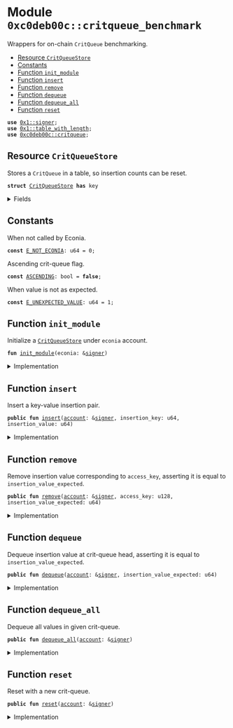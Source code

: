 
<a name="0xc0deb00c_critqueue_benchmark"></a>

# Module `0xc0deb00c::critqueue_benchmark`

Wrappers for on-chain <code>CritQueue</code> benchmarking.


-  [Resource `CritQueueStore`](#0xc0deb00c_critqueue_benchmark_CritQueueStore)
-  [Constants](#@Constants_0)
-  [Function `init_module`](#0xc0deb00c_critqueue_benchmark_init_module)
-  [Function `insert`](#0xc0deb00c_critqueue_benchmark_insert)
-  [Function `remove`](#0xc0deb00c_critqueue_benchmark_remove)
-  [Function `dequeue`](#0xc0deb00c_critqueue_benchmark_dequeue)
-  [Function `dequeue_all`](#0xc0deb00c_critqueue_benchmark_dequeue_all)
-  [Function `reset`](#0xc0deb00c_critqueue_benchmark_reset)


<pre><code><b>use</b> <a href="">0x1::signer</a>;
<b>use</b> <a href="">0x1::table_with_length</a>;
<b>use</b> <a href="critqueue.md#0xc0deb00c_critqueue">0xc0deb00c::critqueue</a>;
</code></pre>



<a name="0xc0deb00c_critqueue_benchmark_CritQueueStore"></a>

## Resource `CritQueueStore`

Stores a <code>CritQueue</code> in a table, so insertion counts can be
reset.


<pre><code><b>struct</b> <a href="critqueue_benchmark.md#0xc0deb00c_critqueue_benchmark_CritQueueStore">CritQueueStore</a> <b>has</b> key
</code></pre>



<details>
<summary>Fields</summary>


<dl>
<dt>
<code>map: <a href="_TableWithLength">table_with_length::TableWithLength</a>&lt;u64, <a href="critqueue.md#0xc0deb00c_critqueue_CritQueue">critqueue::CritQueue</a>&lt;u64&gt;&gt;</code>
</dt>
<dd>

</dd>
</dl>


</details>

<a name="@Constants_0"></a>

## Constants


<a name="0xc0deb00c_critqueue_benchmark_E_NOT_ECONIA"></a>

When not called by Econia.


<pre><code><b>const</b> <a href="critqueue_benchmark.md#0xc0deb00c_critqueue_benchmark_E_NOT_ECONIA">E_NOT_ECONIA</a>: u64 = 0;
</code></pre>



<a name="0xc0deb00c_critqueue_benchmark_ASCENDING"></a>

Ascending crit-queue flag.


<pre><code><b>const</b> <a href="critqueue_benchmark.md#0xc0deb00c_critqueue_benchmark_ASCENDING">ASCENDING</a>: bool = <b>false</b>;
</code></pre>



<a name="0xc0deb00c_critqueue_benchmark_E_UNEXPECTED_VALUE"></a>

When value is not as expected.


<pre><code><b>const</b> <a href="critqueue_benchmark.md#0xc0deb00c_critqueue_benchmark_E_UNEXPECTED_VALUE">E_UNEXPECTED_VALUE</a>: u64 = 1;
</code></pre>



<a name="0xc0deb00c_critqueue_benchmark_init_module"></a>

## Function `init_module`

Initialize a <code><a href="critqueue_benchmark.md#0xc0deb00c_critqueue_benchmark_CritQueueStore">CritQueueStore</a></code> under <code>econia</code> account.


<pre><code><b>fun</b> <a href="critqueue_benchmark.md#0xc0deb00c_critqueue_benchmark_init_module">init_module</a>(econia: &<a href="">signer</a>)
</code></pre>



<details>
<summary>Implementation</summary>


<pre><code><b>fun</b> <a href="critqueue_benchmark.md#0xc0deb00c_critqueue_benchmark_init_module">init_module</a>(
    econia: &<a href="">signer</a>
) {
    <b>let</b> <a href="critqueue.md#0xc0deb00c_critqueue">critqueue</a> = <a href="critqueue.md#0xc0deb00c_critqueue_new">critqueue::new</a>(<a href="critqueue_benchmark.md#0xc0deb00c_critqueue_benchmark_ASCENDING">ASCENDING</a>); // Get crit-queue.
    <b>let</b> map = <a href="_new">table_with_length::new</a>();  // Get store map.
    // Add crit-queue <b>to</b> map.
    <a href="_add">table_with_length::add</a>(&<b>mut</b> map, 1, <a href="critqueue.md#0xc0deb00c_critqueue">critqueue</a>);
    // Get crit-queue store.
    <b>let</b> critqueue_store = <a href="critqueue_benchmark.md#0xc0deb00c_critqueue_benchmark_CritQueueStore">CritQueueStore</a>{map};
    // Move crit-queue store <b>to</b> Econia <a href="">account</a>.
    <b>move_to</b>&lt;<a href="critqueue_benchmark.md#0xc0deb00c_critqueue_benchmark_CritQueueStore">CritQueueStore</a>&gt;(econia, critqueue_store);
}
</code></pre>



</details>

<a name="0xc0deb00c_critqueue_benchmark_insert"></a>

## Function `insert`

Insert a key-value insertion pair.


<pre><code><b>public</b> <b>fun</b> <a href="critqueue_benchmark.md#0xc0deb00c_critqueue_benchmark_insert">insert</a>(<a href="">account</a>: &<a href="">signer</a>, insertion_key: u64, insertion_value: u64)
</code></pre>



<details>
<summary>Implementation</summary>


<pre><code><b>public</b> entry <b>fun</b> <a href="critqueue_benchmark.md#0xc0deb00c_critqueue_benchmark_insert">insert</a>(
    <a href="">account</a>: &<a href="">signer</a>,
    insertion_key: u64,
    insertion_value: u64
) <b>acquires</b> <a href="critqueue_benchmark.md#0xc0deb00c_critqueue_benchmark_CritQueueStore">CritQueueStore</a> {
    // Assert caller is Econia.
    <b>assert</b>!(address_of(<a href="">account</a>) == @econia, <a href="critqueue_benchmark.md#0xc0deb00c_critqueue_benchmark_E_NOT_ECONIA">E_NOT_ECONIA</a>);
    // Mutably borrow crit-queue store map.
    <b>let</b> critqueue_store_map_ref_mut =
        &<b>mut</b> <b>borrow_global_mut</b>&lt;<a href="critqueue_benchmark.md#0xc0deb00c_critqueue_benchmark_CritQueueStore">CritQueueStore</a>&gt;(@econia).map;
    <b>let</b> reset_count = <a href="_length">table_with_length::length</a>(
        critqueue_store_map_ref_mut); // Get reset count.
    // Mutably borrow crit-queue.
    <b>let</b> critqueue_ref_mut = <a href="_borrow_mut">table_with_length::borrow_mut</a>(
        critqueue_store_map_ref_mut, reset_count);
    // Insert key-value insertion pair.
    <a href="critqueue.md#0xc0deb00c_critqueue_insert">critqueue::insert</a>(critqueue_ref_mut, insertion_key, insertion_value);
}
</code></pre>



</details>

<a name="0xc0deb00c_critqueue_benchmark_remove"></a>

## Function `remove`

Remove insertion value corresponding to <code>access_key</code>,
asserting it is equal to <code>insertion_value_expected</code>.


<pre><code><b>public</b> <b>fun</b> <a href="critqueue_benchmark.md#0xc0deb00c_critqueue_benchmark_remove">remove</a>(<a href="">account</a>: &<a href="">signer</a>, access_key: u128, insertion_value_expected: u64)
</code></pre>



<details>
<summary>Implementation</summary>


<pre><code><b>public</b> entry <b>fun</b> <a href="critqueue_benchmark.md#0xc0deb00c_critqueue_benchmark_remove">remove</a>(
    <a href="">account</a>: &<a href="">signer</a>,
    access_key: u128,
    insertion_value_expected: u64
) <b>acquires</b> <a href="critqueue_benchmark.md#0xc0deb00c_critqueue_benchmark_CritQueueStore">CritQueueStore</a> {
    // Assert caller is Econia.
    <b>assert</b>!(address_of(<a href="">account</a>) == @econia, <a href="critqueue_benchmark.md#0xc0deb00c_critqueue_benchmark_E_NOT_ECONIA">E_NOT_ECONIA</a>);
    // Mutably borrow crit-queue store map.
    <b>let</b> critqueue_store_map_ref_mut =
        &<b>mut</b> <b>borrow_global_mut</b>&lt;<a href="critqueue_benchmark.md#0xc0deb00c_critqueue_benchmark_CritQueueStore">CritQueueStore</a>&gt;(@econia).map;
    <b>let</b> reset_count = <a href="_length">table_with_length::length</a>(
        critqueue_store_map_ref_mut); // Get reset count.
    // Mutably borrow crit-queue.
    <b>let</b> critqueue_ref_mut = <a href="_borrow_mut">table_with_length::borrow_mut</a>(
        critqueue_store_map_ref_mut, reset_count);
    <b>assert</b>!( // Assert removed insertion value is <b>as</b> expected.
        <a href="critqueue.md#0xc0deb00c_critqueue_remove">critqueue::remove</a>(critqueue_ref_mut, access_key) ==
        insertion_value_expected, <a href="critqueue_benchmark.md#0xc0deb00c_critqueue_benchmark_E_UNEXPECTED_VALUE">E_UNEXPECTED_VALUE</a>);
}
</code></pre>



</details>

<a name="0xc0deb00c_critqueue_benchmark_dequeue"></a>

## Function `dequeue`

Dequeue insertion value at crit-queue head, asserting it is
equal to <code>insertion_value_expected</code>.


<pre><code><b>public</b> <b>fun</b> <a href="critqueue_benchmark.md#0xc0deb00c_critqueue_benchmark_dequeue">dequeue</a>(<a href="">account</a>: &<a href="">signer</a>, insertion_value_expected: u64)
</code></pre>



<details>
<summary>Implementation</summary>


<pre><code><b>public</b> entry <b>fun</b> <a href="critqueue_benchmark.md#0xc0deb00c_critqueue_benchmark_dequeue">dequeue</a>(
    <a href="">account</a>: &<a href="">signer</a>,
    insertion_value_expected: u64
) <b>acquires</b> <a href="critqueue_benchmark.md#0xc0deb00c_critqueue_benchmark_CritQueueStore">CritQueueStore</a> {
    // Assert caller is Econia.
    <b>assert</b>!(address_of(<a href="">account</a>) == @econia, <a href="critqueue_benchmark.md#0xc0deb00c_critqueue_benchmark_E_NOT_ECONIA">E_NOT_ECONIA</a>);
    // Mutably borrow crit-queue store map.
    <b>let</b> critqueue_store_map_ref_mut =
        &<b>mut</b> <b>borrow_global_mut</b>&lt;<a href="critqueue_benchmark.md#0xc0deb00c_critqueue_benchmark_CritQueueStore">CritQueueStore</a>&gt;(@econia).map;
    <b>let</b> reset_count = <a href="_length">table_with_length::length</a>(
        critqueue_store_map_ref_mut); // Get reset count.
    // Mutably borrow crit-queue.
    <b>let</b> critqueue_ref_mut = <a href="_borrow_mut">table_with_length::borrow_mut</a>(
        critqueue_store_map_ref_mut, reset_count);
    <b>assert</b>!( // Assert dequeued insertion value is <b>as</b> expected.
        <a href="critqueue.md#0xc0deb00c_critqueue_dequeue">critqueue::dequeue</a>(critqueue_ref_mut) ==
        insertion_value_expected, <a href="critqueue_benchmark.md#0xc0deb00c_critqueue_benchmark_E_UNEXPECTED_VALUE">E_UNEXPECTED_VALUE</a>);
}
</code></pre>



</details>

<a name="0xc0deb00c_critqueue_benchmark_dequeue_all"></a>

## Function `dequeue_all`

Dequeue all values in given crit-queue.


<pre><code><b>public</b> <b>fun</b> <a href="critqueue_benchmark.md#0xc0deb00c_critqueue_benchmark_dequeue_all">dequeue_all</a>(<a href="">account</a>: &<a href="">signer</a>)
</code></pre>



<details>
<summary>Implementation</summary>


<pre><code><b>public</b> entry <b>fun</b> <a href="critqueue_benchmark.md#0xc0deb00c_critqueue_benchmark_dequeue_all">dequeue_all</a>(
    <a href="">account</a>: &<a href="">signer</a>,
) <b>acquires</b> <a href="critqueue_benchmark.md#0xc0deb00c_critqueue_benchmark_CritQueueStore">CritQueueStore</a> {
    // Assert caller is Econia.
    <b>assert</b>!(address_of(<a href="">account</a>) == @econia, <a href="critqueue_benchmark.md#0xc0deb00c_critqueue_benchmark_E_NOT_ECONIA">E_NOT_ECONIA</a>);
    // Mutably borrow crit-queue store map.
    <b>let</b> critqueue_store_map_ref_mut =
        &<b>mut</b> <b>borrow_global_mut</b>&lt;<a href="critqueue_benchmark.md#0xc0deb00c_critqueue_benchmark_CritQueueStore">CritQueueStore</a>&gt;(@econia).map;
    <b>let</b> reset_count = <a href="_length">table_with_length::length</a>(
        critqueue_store_map_ref_mut); // Get reset count.
    // Mutably borrow crit-queue.
    <b>let</b> critqueue_ref_mut = <a href="_borrow_mut">table_with_length::borrow_mut</a>(
        critqueue_store_map_ref_mut, reset_count);
    // While crit-queue is not empty:
    <b>while</b> (!<a href="critqueue.md#0xc0deb00c_critqueue_is_empty">critqueue::is_empty</a>(critqueue_ref_mut)) {
        // De-queue the head.
        <a href="critqueue.md#0xc0deb00c_critqueue_dequeue">critqueue::dequeue</a>(critqueue_ref_mut);
    };
}
</code></pre>



</details>

<a name="0xc0deb00c_critqueue_benchmark_reset"></a>

## Function `reset`

Reset with a new crit-queue.


<pre><code><b>public</b> <b>fun</b> <a href="critqueue_benchmark.md#0xc0deb00c_critqueue_benchmark_reset">reset</a>(<a href="">account</a>: &<a href="">signer</a>)
</code></pre>



<details>
<summary>Implementation</summary>


<pre><code><b>public</b> entry <b>fun</b> <a href="critqueue_benchmark.md#0xc0deb00c_critqueue_benchmark_reset">reset</a>(
    <a href="">account</a>: &<a href="">signer</a>,
) <b>acquires</b> <a href="critqueue_benchmark.md#0xc0deb00c_critqueue_benchmark_CritQueueStore">CritQueueStore</a> {
    // Assert caller is Econia.
    <b>assert</b>!(address_of(<a href="">account</a>) == @econia, <a href="critqueue_benchmark.md#0xc0deb00c_critqueue_benchmark_E_NOT_ECONIA">E_NOT_ECONIA</a>);
    // Mutably borrow crit-queue store map.
    <b>let</b> critqueue_store_map_ref_mut =
        &<b>mut</b> <b>borrow_global_mut</b>&lt;<a href="critqueue_benchmark.md#0xc0deb00c_critqueue_benchmark_CritQueueStore">CritQueueStore</a>&gt;(@econia).map;
    <b>let</b> reset_count = <a href="_length">table_with_length::length</a>(
        critqueue_store_map_ref_mut); // Get reset count.
    // Get crit-queue.
    <b>let</b> <a href="critqueue.md#0xc0deb00c_critqueue">critqueue</a> = <a href="critqueue.md#0xc0deb00c_critqueue_new">critqueue::new</a>&lt;u64&gt;(<a href="critqueue_benchmark.md#0xc0deb00c_critqueue_benchmark_ASCENDING">ASCENDING</a>);
    // Add new crit-queue <b>to</b> store map.
    <a href="_add">table_with_length::add</a>(
        critqueue_store_map_ref_mut, reset_count + 1, <a href="critqueue.md#0xc0deb00c_critqueue">critqueue</a>);
}
</code></pre>



</details>
